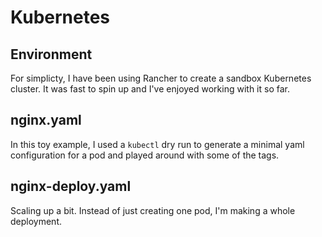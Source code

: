 # Kubernetes

## Environment

For simplicty, I have been using Rancher to create a sandbox Kubernetes cluster. It was fast to spin up and I've enjoyed working with it so far.

## nginx.yaml

In this toy example, I used a `kubectl` dry run to generate a minimal yaml configuration for a pod and played around with some of the tags.

## nginx-deploy.yaml

Scaling up a bit. Instead of just creating one pod, I'm making a whole deployment.
